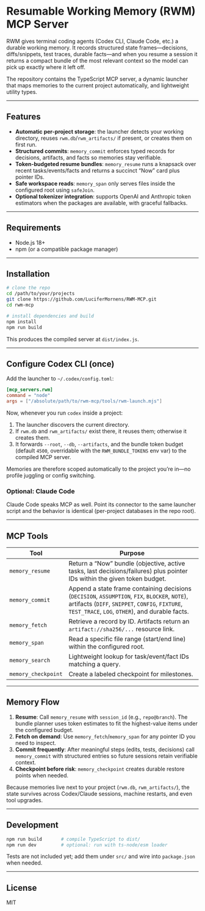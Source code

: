 # Resumable Working Memory (RWM) MCP Server

RWM gives terminal coding agents (Codex CLI, Claude Code, etc.) a durable working memory. It records
structured state frames—decisions, diffs/snippets, test traces, durable facts—and when you resume a
session it returns a compact bundle of the most relevant context so the model can pick up exactly
where it left off.

The repository contains the TypeScript MCP server, a dynamic launcher that maps memories to the
current project automatically, and lightweight utility types.

---

## Features

- **Automatic per-project storage**: the launcher detects your working directory, reuses
  `rwm.db`/`rwm_artifacts/` if present, or creates them on first run.
- **Structured commits**: `memory_commit` enforces typed records for decisions, artifacts, and
  facts so memories stay verifiable.
- **Token-budgeted resume bundles**: `memory_resume` runs a knapsack over recent tasks/events/facts
  and returns a succinct “Now” card plus pointer IDs.
- **Safe workspace reads**: `memory_span` only serves files inside the configured root using
  `safeJoin`.
- **Optional tokenizer integration**: supports OpenAI and Anthropic token estimators when the
  packages are available, with graceful fallbacks.

---

## Requirements

- Node.js 18+
- npm (or a compatible package manager)

---

## Installation

```bash
# clone the repo
cd /path/to/your/projects
git clone https://github.com/LuciferMornens/RWM-MCP.git
cd rwm-mcp

# install dependencies and build
npm install
npm run build
```

This produces the compiled server at `dist/index.js`.

---

## Configure Codex CLI (once)

Add the launcher to `~/.codex/config.toml`:

```toml
[mcp_servers.rwm]
command = "node"
args = ["/absolute/path/to/rwm-mcp/tools/rwm-launch.mjs"]
```

Now, whenever you run `codex` inside a project:

1. The launcher discovers the current directory.
2. If `rwm.db` and `rwm_artifacts/` exist there, it reuses them; otherwise it creates them.
3. It forwards `--root`, `--db`, `--artifacts`, and the bundle token budget (default `4500`, overridable
   with the `RWM_BUNDLE_TOKENS` env var) to the compiled MCP server.

Memories are therefore scoped automatically to the project you’re in—no profile juggling or config
switching.

### Optional: Claude Code

Claude Code speaks MCP as well. Point its connector to the same launcher script and the behavior is
identical (per-project databases in the repo root).

---

## MCP Tools

| Tool | Purpose |
| --- | --- |
| `memory_resume` | Return a “Now” bundle (objective, active tasks, last decisions/failures) plus pointer IDs within the given token budget. |
| `memory_commit` | Append a state frame containing decisions (`DECISION`, `ASSUMPTION`, `FIX`, `BLOCKER`, `NOTE`), artifacts (`DIFF`, `SNIPPET`, `CONFIG`, `FIXTURE`, `TEST_TRACE`, `LOG`, `OTHER`), and durable facts. |
| `memory_fetch` | Retrieve a record by ID. Artifacts return an `artifact://sha256/...` resource link. |
| `memory_span` | Read a specific file range (start/end line) within the configured root. |
| `memory_search` | Lightweight lookup for task/event/fact IDs matching a query. |
| `memory_checkpoint` | Create a labeled checkpoint for milestones. |

---

## Memory Flow

1. **Resume**: Call `memory_resume` with `session_id` (e.g., `repo@branch`). The bundle planner uses
   token estimates to fit the highest-value items under the configured budget.
2. **Fetch on demand**: Use `memory_fetch`/`memory_span` for any pointer ID you need to inspect.
3. **Commit frequently**: After meaningful steps (edits, tests, decisions) call `memory_commit` with
   structured entries so future sessions retain verifiable context.
4. **Checkpoint before risk**: `memory_checkpoint` creates durable restore points when needed.

Because memories live next to your project (`rwm.db`, `rwm_artifacts/`), the state survives across
Codex/Claude sessions, machine restarts, and even tool upgrades.

---

## Development

```bash
npm run build       # compile TypeScript to dist/
npm run dev         # optional: run with ts-node/esm loader
```

Tests are not included yet; add them under `src/` and wire into `package.json` when needed.

---

## License

MIT
